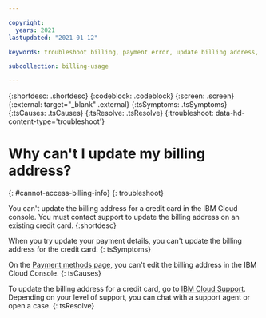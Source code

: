 ```yaml
---

copyright:
  years: 2021
lastupdated: "2021-01-12"

keywords: troubleshoot billing, payment error, update billing address, billing address

subcollection: billing-usage

---
```


{:shortdesc: .shortdesc}
{:codeblock: .codeblock}
{:screen: .screen}
{:external: target="_blank" .external}
{:tsSymptoms: .tsSymptoms}
{:tsCauses: .tsCauses}
{:tsResolve: .tsResolve}
{:troubleshoot: data-hd-content-type='troubleshoot'}

# Why can't I update my billing address?
{: #cannot-access-billing-info}
{: troubleshoot}

You can't update the billing address for a credit card in the IBM Cloud console. You must contact support to update the billing address on an existing credit card. 
{:shortdesc}

When you try update your payment details, you can't update the billing address for the credit card. 
{: tsSymptoms}

On the [<wintitle>Payment methods </wintitle> page](/billing/payments), you can't edit the billing address in the IBM Cloud Console. 
{: tsCauses}

To update the billing address for a credit card, go to [IBM Cloud Support](https://cloud.ibm.com/unifiedsupport/supportcenter). Depending on your level of support, you can chat with a support agent or open a case.
{: tsResolve}